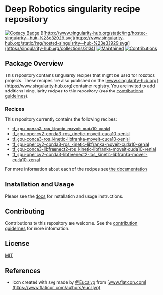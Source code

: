 # Deep Robotics singularity recipe repository

[![Codacy Badge](https://app.codacy.com/project/badge/Grade/131e90f18d204ba79493f91db0489066)](https://www.codacy.com/gh/rickstaa/deep-robotics-singularity-recipes/dashboard?utm_source=github.com&utm_medium=referral&utm_content=rickstaa/deep-robotics-singularity-recipes&utm_campaign=Badge_Grade)
[![https://www.singularity-hub.org/static/img/hosted-singularity--hub-%23e32929.svg](https://www.singularity-hub.org/static/img/hosted-singularity--hub-%23e32929.svg)](https://singularity-hub.org/collections/3134)
[![Maintained](https://img.shields.io/badge/Maintained%3F-yes-green)](https://github.com/rickstaa/Todoist_Global_Shortcuts_WIN10/pulse)
[![Contributions](https://img.shields.io/badge/contributions-welcome-orange.svg)](https://github.com/rickstaa/Todoist_Global_Shortcuts_WIN10/blob/master/contributing.md)

## Package Overview

This repository contains singularity recipes that might be used for robotics
projects. These recipes are also published on the [www.singularity-hub.org](https://www.singularity-hub.org)
container registry. You are invited to add additional singularity recipes
to this repository (see the [contributions guidelines](https://github.com/rickstaa/deep-robotics-singularity-recipes/blob/master/contributing.md)).

### Recipes

This repository currently contains the following recipes:

-   [tf_gpu-conda3-ros_kinetic-moveit-cuda10-xenial](https://github.com/rickstaa/deep-robotics-singularity-recipes/blob/master/Singularity.tf_gpu-conda3-ros_kinetic-moveit-cuda10-xenial)
-   [tf_gpu-opencv2-conda3-ros_kinetic-moveit-cuda10-xenial](https://github.com/rickstaa/deep-robotics-singularity-recipes/blob/master/Singularity.tf_gpu-opencv2-conda3-ros_kinetic-moveit-cuda10-xenial)
-   [tf_gpu-conda3-ros_kinetic-libfranka-moveit-cuda10-xenial](https://github.com/rickstaa/deep-robotics-singularity-recipes/blob/master/Singularity.tf_gpu-conda3-ros_kinetic-libfranka-moveit-cuda10-xenial)
-   [tf_gpu-opencv2-conda3-ros_kinetic-libfranka-moveit-cuda10-xenial](https://github.com/rickstaa/deep-robotics-singularity-recipes/blob/master/Singularity.tf_gpu-opencv2-conda3-ros_kinetic-libfranka-moveit-cuda10-xenial)
-   [tf_gpu-conda3-libfreenect2-ros_kinetic-libfranka-moveit-cuda10-xenial](https://github.com/rickstaa/deep-robotics-singularity-recipes/blob/master/Singularity.tf_gpu-conda3-libfreenect2-ros_kinetic-libfranka-moveit-cuda10-xenial)
-   [tf_gpu-opencv2-conda3-libfreenect2-ros_kinetic-libfranka-moveit-cuda10-xenial](https://github.com/rickstaa/deep-robotics-singularity-recipes/blob/master/Singularity.tf_gpu-opencv2-conda3-libfreenect2-ros_kinetic-libfranka-moveit-cuda10-xenial)

For more information about each of the recipes see [the documentation](https://github.com/rickstaa/deep-robotics-singularity-recipesinfo/recipes)

## Installation and Usage

Please see the [docs](https://github.com/rickstaa/deep-robotics-singularity-recipes) for installation and usage instructions.

## Contributing

Contributions to this repository are welcome. See the [contribution guidelines](contributing.md) for more information.

## License

[MIT](LICENSE)

## References

-   Icon created with svg made by [@Eucalyp](https://www.flaticon.com/authors/eucalyp) from [www.flaticon.com](https://www.flaticon.com/authors/eucalyp)
